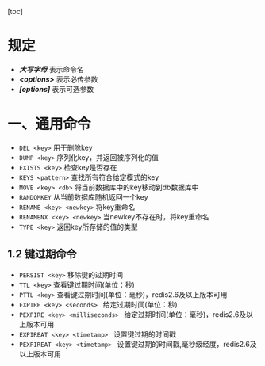 [toc]

# 规定



- ***大写字母*** 表示命令名 
- ***\<options>*** 表示必传参数
- ***[options]*** 表示可选参数

# 一、通用命令

- `DEL <key>` 用于删除key
- `DUMP <key>` 序列化key，并返回被序列化的值
- `EXISTS <key>` 检查key是否存在
- `KEYS <pattern>` 查找所有符合给定模式的key
- `MOVE <key> <db>` 将当前数据库中的key移动到db数据库中
- `RANDOMKEY` 从当前数据库随机返回一个key
- `RENAME <key> <newkey>` 将key重命名
- `RENAMENX <key> <newkey>` 当newkey不存在时，将key重命名
- `TYPE <key>` 返回key所存储的值的类型

## 1.2 键过期命令

- `PERSIST <key>` 移除键的过期时间
- `TTL <key>` 查看键过期时间(单位：秒)
- `PTTL <key>` 查看键过期时间(单位：毫秒)，redis2.6及以上版本可用
- `EXPIRE <key> <seconds> ` 给定过期时间(单位：秒)
- `PEXPIRE <key> <milliseconds> ` 给定过期时间(单位：毫秒)，redis2.6及以上版本可用
- `EXPIREAT <key> <timetamp> ` 设置键过期的时间戳
- `PEXPIREAT <key> <timetamp> ` 设置键过期的时间戳,毫秒级经度，redis2.6及以上版本可用

